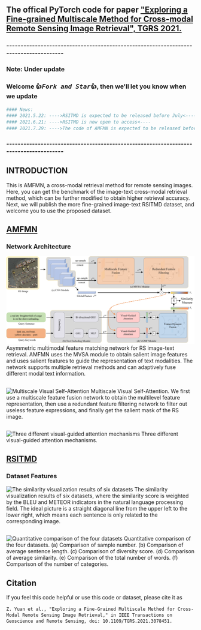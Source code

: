 ## The offical PyTorch code for paper ["Exploring a Fine-grained Multiscale Method for Cross-modal Remote Sensing Image Retrieval", TGRS 2021.](https://ieeexplore.ieee.org/document/9437331)


### -------------------------------------------------------------------------------------
### Note: Under update
### Welcome :+1:_<big>`Fork and Star`</big>_:+1:, then we'll let you know when we update

```bash
#### News:
#### 2021.5.22: ---->RSITMD is expected to be released before July<----
#### 2021.6.21: ---->RSITMD is now open to access<----
#### 2021.7.29: ---->The code of AMFMN is expected to be released before September<----
```
### -------------------------------------------------------------------------------------

## INTRODUCTION
This is AMFMN, a cross-modal retrieval method for remote sensing images.
Here, you can get the benchmark of the image-text cross-modal retrieval method, which can be further modified to obtain higher retrieval accuracy. 
Next, we will publish the more fine-grained image-text RSITMD dataset, and welcome you to use the proposed dataset.

##
## [AMFMN](AMFMN/README.md)
### Network Architecture
![arch image](./figures/architecture.jpg)
Asymmetric multimodal feature matching network for RS image-text retrieval. AMFMN uses the MVSA module to obtain salient image features and uses salient features to guide the representation of text modalities. The network supports multiple retrieval methods and can adaptively fuse different modal text information.

##
<img src="https://github.com/xiaoyuan1996/AMFMN/blob/main/figures/MVSA_module.jpg" width="600"  alt="Multiscale Visual Self-Attention"/>
Multiscale Visual Self-Attention. We first use a multiscale feature fusion network to obtain the multilevel feature representation, then use a redundant feature filtering network to filter out useless feature expressions, and finally get the salient mask of the RS image.

##
<img src="https://github.com/xiaoyuan1996/AMFMN/blob/main/figures/three_v2t.jpg" width="400"  alt="Three different visual-guided attention mechanisms"/>
Three different visual-guided attention mechanisms.

##
## [RSITMD](RSITMD/README.md)
### Dataset Features
![The similarity visualization results of six datasets](./figures/dataset_compare_line.jpg)
The similarity visualization results of six datasets, where the similarity score is weighted by the BLEU and METEOR indicators in the natural
language processing field. The ideal picture is a straight diagonal line from the upper left to the lower right, which means each sentence is only related to the
corresponding image.

##
![Quantitative comparison of the four datasets](./figures/dataset_compare_number.jpg)
Quantitative comparison of the four datasets. (a) Comparison of sample number. (b) Comparison of average sentence length. (c) Comparison of
diversity score. (d) Comparison of average similarity. (e) Comparison of the total number of words. (f) Comparison of the number of categories.

## Citation
If you feel this code helpful or use this code or dataset, please cite it as
```
Z. Yuan et al., "Exploring a Fine-Grained Multiscale Method for Cross-Modal Remote Sensing Image Retrieval," in IEEE Transactions on Geoscience and Remote Sensing, doi: 10.1109/TGRS.2021.3078451.
```
